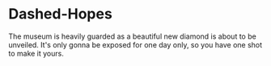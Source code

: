 # Dashed-Hopes
The museum is heavily guarded as a beautiful new diamond is about to be unveiled. It's only gonna be exposed for one day only, so you have one shot to make it yours.
